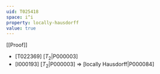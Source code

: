 ```yaml
---
uid: T025418
space: i^i
property: locally-hausdorff
value: true
---
```

[[Proof]]

* [T022369] [$T_2$|P000003]
* [I000193] [$T_2$|P000003] => [locally Hausdorff|P000084]

